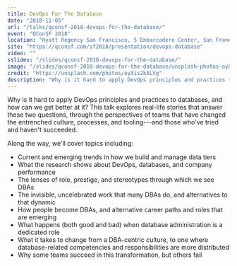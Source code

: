 ```yaml
---
title: DevOps For The Database
date: "2018-11-05"
url: "/talks/qconsf-2018-devops-for-the-database/"
event: "QConSF 2018"
location: "Hyatt Regency San Francisco, 5 Embarcadero Center, San Francisco, California, USA 94111"
site: "https://qconsf.com/sf2018/presentation/devops-database"
video: ""
sslides: "/slides/qconsf-2018-devops-for-the-database/"
image: "/slides/qconsf-2018-devops-for-the-database/unsplash-photos-oyXis2kALVg.jpg"
credit: "https://unsplash.com/photos/oyXis2kALVg"
description: "Why is it hard to apply DevOps principles and practices to databases, and how can we get better at it? This talk explores real-life stories that answer these two questions, through the perspectives of teams that succeeded---and those who haven't."
---
```

Why is it hard to apply DevOps principles and practices to databases, and how can we get better at it? This talk explores real-life stories that answer these two questions, through the perspectives of teams that have changed the entrenched culture, processes, and tooling---and those who've tried and haven't succeeded.
<!--more-->

Along the way, we'll cover topics including:

- Current and emerging trends in how we build and manage data tiers
- What the research shows about DevOps, databases, and company performance
- The lenses of role, prestige, and stereotypes through which we see DBAs
- The invisible, uncelebrated work that many DBAs do, and alternatives to that dynamic
- How people become DBAs, and alternative career paths and roles that are emerging
- What happens (both good and bad) when database administration is a dedicated role
- What it takes to change from a DBA-centric culture, to one where database-related competencies and responsibilities are more distributed
- Why some teams succeed in this transformation, but others fail

